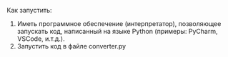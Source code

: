 Как запустить:
1. Иметь программное обеспечение (интерпретатор), позволяющее запускать код, написанный на языке Python (примеры: PyCharm, VSCode, и.т.д.).
2. Запустить код в файле converter.py
